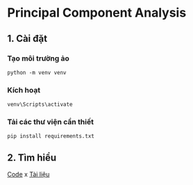 # Principal Component Analysis

## 1. Cài đặt

### Tạo môi trường ảo

`python -m venv venv`

### Kích hoạt

`venv\Scripts\activate`

### Tải các thư viện cần thiết

`pip install requirements.txt`

## 2. Tìm hiểu

[Code](main.py) x [Tài liệu](docs.md)
